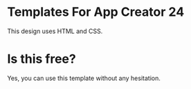 # Templates For App Creator 24

This design uses HTML and CSS.

# Is this free?

Yes, you can use this template without any hesitation.

